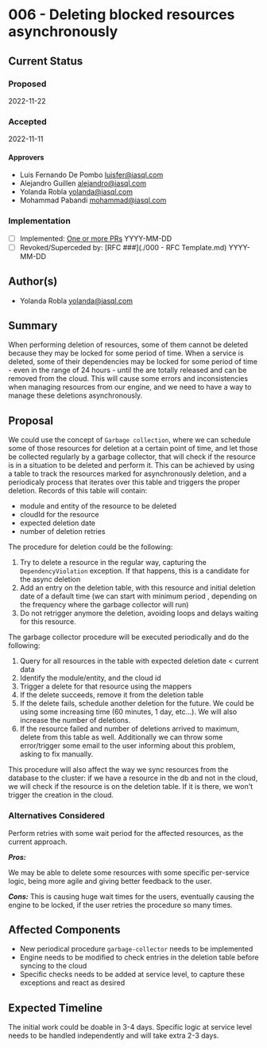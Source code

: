 # 006 - Deleting blocked resources asynchronously

## Current Status

### Proposed

2022-11-22

### Accepted

2022-11-11

#### Approvers

- Luis Fernando De Pombo <luisfer@iasql.com>
- Alejandro Guillen <alejandro@iasql.com>
- Yolanda Robla <yolanda@iasql.com>
- Mohammad Pabandi <mohammad@iasql.com>

### Implementation

- [ ] Implemented: [One or more PRs](https://github.com/iasql/iasql-engine/some-pr-link-here) YYYY-MM-DD
- [ ] Revoked/Superceded by: [RFC ###](./000 - RFC Template.md) YYYY-MM-DD

## Author(s)

- Yolanda Robla <yolanda@iasql.com>

## Summary

When performing deletion of resources, some of them cannot be deleted because they may be locked for some period of time. When a service is deleted, some of their dependencies may be locked for some period of
time - even in the range of 24 hours - until the are totally released and can be removed from the cloud.
This will cause some errors and inconsistencies when managing resources from our engine, and we need to have a way to manage these deletions asynchronously.

## Proposal

We could use the concept of `Garbage collection`, where we can schedule some of those resources for deletion at a certain point of time, and let those be collected regularly by a garbage collector, that will
check if the resource is in a situation to be deleted and perform it.
This can be achieved by using a table to track the resources marked for asynchronously deletion, and a periodicaly process that iterates over this table and triggers the proper deletion. Records of this table will contain:

- module and entity of the resource to be deleted
- cloudId for the resource
- expected deletion date
- number of deletion retries

The procedure for deletion could be the following:

1. Try to delete a resource in the regular way, capturing the `DependencyViolation` exception. If that happens, this is a candidate for the async deletion
2. Add an entry on the deletion table, with this resource and initial deletion date of a default time (we can start with minimum period , depending on the frequency where the garbage collector will run)
3. Do not retrigger anymore the deletion, avoiding loops and delays waiting for this resource.

The garbage collector procedure will be executed periodically and do the following:

1. Query for all resources in the table with expected deletion date < current data
2. Identify the module/entity, and the cloud id
3. Trigger a delete for that resource using the mappers
4. If the delete succeeds, remove it from the deletion table
5. If the delete fails, schedule another deletion for the future. We could be using some increasing time (60 minutes, 1 day, etc...). We will also increase the number of deletions.
6. If the resource failed and number of deletions arrived to maximum, delete from this table as well. Additionally we can throw some error/trigger some email to the user informing about this problem, asking to fix manually.

This procedure will also affect the way we sync resources from the database to the cluster: if we have a resource in the db and not in the cloud, we will check if the resource is on the deletion table. If it is there, we won't trigger the creation in the cloud.

### Alternatives Considered

Perform retries with some wait period for the affected resources, as the current approach.

**_Pros:_**

We may be able to delete some resources with some specific per-service logic, being more agile and giving better feedback to the user.

**_Cons:_**
This is causing huge wait times for the users, eventually causing the engine to be locked, if the user retries the procedure so many times.

## Affected Components

- New periodical procedure `garbage-collector` needs to be implemented
- Engine needs to be modified to check entries in the deletion table before syncing to the cloud
- Specific checks needs to be added at service level, to capture these exceptions and react as desired

## Expected Timeline

The initial work could be doable in 3-4 days. Specific logic at service level needs to be handled independently and will take extra 2-3 days.
